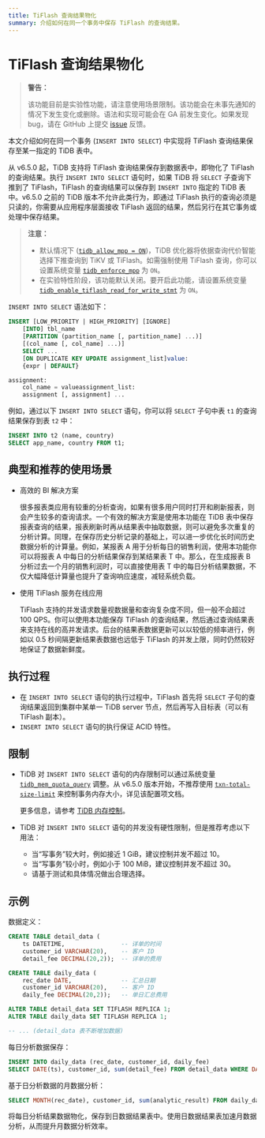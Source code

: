 ```yaml
---
title: TiFlash 查询结果物化
summary: 介绍如何在同一个事务中保存 TiFlash 的查询结果。
---
```


# TiFlash 查询结果物化

> **警告：**
>
> 该功能目前是实验性功能，请注意使用场景限制。该功能会在未事先通知的情况下发生变化或删除。语法和实现可能会在 GA 前发生变化。如果发现 bug，请在 GitHub 上提交 [issue](https://github.com/pingcap/tidb/issues) 反馈。

本文介绍如何在同一个事务 (`INSERT INTO SELECT`) 中实现将 TiFlash 查询结果保存至某一指定的 TiDB 表中。

从 v6.5.0 起，TiDB 支持将 TiFlash 查询结果保存到数据表中，即物化了 TiFlash 的查询结果。执行 `INSERT INTO SELECT` 语句时，如果 TiDB 将 `SELECT` 子查询下推到了 TiFlash，TiFlash 的查询结果可以保存到 `INSERT INTO` 指定的 TiDB 表中。v6.5.0 之前的 TiDB 版本不允许此类行为，即通过 TiFlash 执行的查询必须是只读的，你需要从应用程序层面接收 TiFlash 返回的结果，然后另行在其它事务或处理中保存结果。

> **注意：**
>
> - 默认情况下 ([`tidb_allow_mpp = ON`](/system-variables.md#tidb_allow_mpp-从-v50-版本开始引入))，TiDB 优化器将依据查询代价智能选择下推查询到 TiKV 或 TiFlash。如需强制使用 TiFlash 查询，你可以设置系统变量 [`tidb_enforce_mpp`](/system-variables.md#tidb_enforce_mpp-从-v51-版本开始引入) 为 `ON`。
> - 在实验特性阶段，该功能默认关闭。要开启此功能，请设置系统变量 [`tidb_enable_tiflash_read_for_write_stmt`](/system-variables.md#tidb_enable_tiflash_read_for_write_stmt-从-v630-版本开始引入) 为 `ON`。

`INSERT INTO SELECT` 语法如下：

```sql
INSERT [LOW_PRIORITY | HIGH_PRIORITY] [IGNORE]
    [INTO] tbl_name
    [PARTITION (partition_name [, partition_name] ...)]
    [(col_name [, col_name] ...)]
    SELECT ...
    [ON DUPLICATE KEY UPDATE assignment_list]value:
    {expr | DEFAULT}

assignment:
    col_name = valueassignment_list:
    assignment [, assignment] ...
```

例如，通过以下 `INSERT INTO SELECT` 语句，你可以将 `SELECT` 子句中表 `t1` 的查询结果保存到表 `t2` 中：

```sql
INSERT INTO t2 (name, country)
SELECT app_name, country FROM t1;
```

## 典型和推荐的使用场景

- 高效的 BI 解决方案

    很多报表类应用有较重的分析查询，如果有很多用户同时打开和刷新报表，则会产生较多的查询请求。一个有效的解决方案是使用本功能在 TiDB 表中保存报表查询的结果，报表刷新时再从结果表中抽取数据，则可以避免多次重复的分析计算。同理，在保存历史分析记录的基础上，可以进一步优化长时间历史数据分析的计算量。例如，某报表 A 用于分析每日的销售利润，使用本功能你可以将报表 A 中每日的分析结果保存到某结果表 T 中。那么，在生成报表 B 分析过去一个月的销售利润时，可以直接使用表 T 中的每日分析结果数据，不仅大幅降低计算量也提升了查询响应速度，减轻系统负载。

- 使用 TiFlash 服务在线应用

    TiFlash 支持的并发请求数量视数据量和查询复杂度不同，但一般不会超过 100 QPS。你可以使用本功能保存 TiFlash 的查询结果，然后通过查询结果表来支持在线的高并发请求。后台的结果表数据更新可以以较低的频率进行，例如以 0.5 秒间隔更新结果表数据也远低于 TiFlash 的并发上限，同时仍然较好地保证了数据新鲜度。

## 执行过程

* 在 `INSERT INTO SELECT` 语句的执行过程中，TiFlash 首先将 `SELECT` 子句的查询结果返回到集群中某单一 TiDB server 节点，然后再写入目标表（可以有 TiFlash 副本）。
* `INSERT INTO SELECT` 语句的执行保证 ACID 特性。

## 限制

* TiDB 对 `INSERT INTO SELECT` 语句的内存限制可以通过系统变量 [`tidb_mem_quota_query`](/system-variables.md#tidb_mem_quota_query) 调整。从 v6.5.0 版本开始，不推荐使用 [`txn-total-size-limit`](/tidb-configuration-file.md#txn-total-size-limit) 来控制事务内存大小，详见该配置项文档。

    更多信息，请参考 [TiDB 内存控制](/configure-memory-usage.md)。

* TiDB 对 `INSERT INTO SELECT` 语句的并发没有硬性限制，但是推荐考虑以下用法：

    * 当“写事务”较大时，例如接近 1 GiB，建议控制并发不超过 10。
    * 当“写事务”较小时，例如小于 100 MiB，建议控制并发不超过 30。
    * 请基于测试和具体情况做出合理选择。

## 示例

数据定义：
```sql
CREATE TABLE detail_data (
    ts DATETIME,                -- 详单的时间
    customer_id VARCHAR(20),    -- 客户 ID
    detail_fee DECIMAL(20,2));  -- 详单的费用

CREATE TABLE daily_data (
    rec_date DATE,              -- 汇总日期
    customer_id VARCHAR(20),    -- 客户 ID
    daily_fee DECIMAL(20,2));   -- 单日汇总费用

ALTER TABLE detail_data SET TIFLASH REPLICA 1;
ALTER TABLE daily_data SET TIFLASH REPLICA 1;

-- ... (detail_data 表不断增加数据)
```

每日分析数据保存：
```sql
INSERT INTO daily_data (rec_date, customer_id, daily_fee)
SELECT DATE(ts), customer_id, sum(detail_fee) FROM detail_data WHERE DATE(ts) = CURRENT_DATE() GROUP BY DATE(ts), customer_id;
```

基于日分析数据的月数据分析：
```sql
SELECT MONTH(rec_date), customer_id, sum(analytic_result) FROM daily_data GROUP BY MONTH(rec_date), customer_id;
```

将每日分析结果数据物化，保存到日数据结果表中。使用日数据结果表加速月数据分析，从而提升月数据分析效率。
